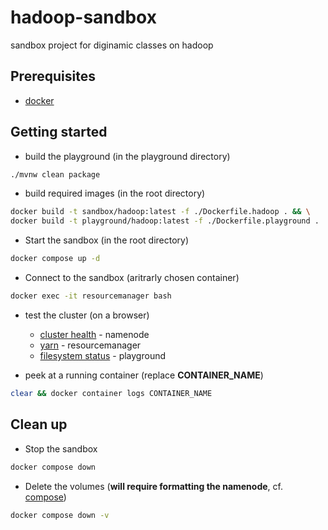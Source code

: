 # hadoop-sandbox

sandbox project for diginamic classes on hadoop

## Prerequisites

- [docker](https://docs.docker.com/install/)

## Getting started

- build the playground (in the playground directory)

```bash
./mvnw clean package
```

- build required images (in the root directory)

```bash
docker build -t sandbox/hadoop:latest -f ./Dockerfile.hadoop . && \
docker build -t playground/hadoop:latest -f ./Dockerfile.playground .
```

- Start the sandbox (in the root directory)

```bash
docker compose up -d
```

- Connect to the sandbox (aritrarly chosen container)

```bash
docker exec -it resourcemanager bash 
```

- test the cluster (on a browser)
  - [cluster health](http://localhost:9870) - namenode
  - [yarn](http://localhost:8088) - resourcemanager
  - [filesystem status](http://localhost:3141/status) - playground

- peek at a running container (replace **CONTAINER_NAME**)

```bash
clear && docker container logs CONTAINER_NAME
```

## Clean up

- Stop the sandbox

```bash
docker compose down
```

- Delete the volumes (**will require formatting the namenode**, cf. [compose](./docker-compose.yml))

```bash
docker compose down -v
```
